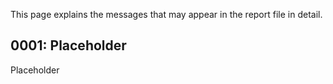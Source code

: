 This page explains the messages that may appear in the report file in detail.

## 0001: Placeholder

Placeholder
